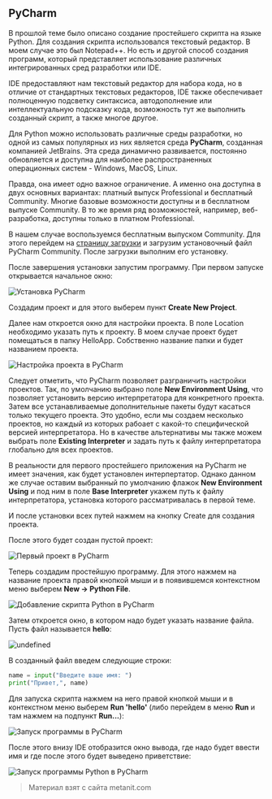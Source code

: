 ## PyCharm

В прошлой теме было описано создание простейшего скрипта на языке Python. Для создания скрипта использовался текстовый редактор. В моем случае это был Notepad++. Но есть и другой способ создания программ, который представляет использование различных интегрированных сред разработки или IDE.

IDE предоставляют нам текстовый редактор для набора кода, но в отличие от стандартных текстовых редакторов, IDE также обеспечивает полноценную подсветку синтаксиса, автодополнение или интеллектуальную подсказку кода, возможность тут же выполнить созданный скрипт, а также многое другое.

Для Python можно использовать различные среды разработки, но одной из самых популярных из них является среда **PyCharm**, созданная компанией JetBrains. Эта среда динамично развивается, постоянно обновляется и доступна для наиболее распространенных операционных систем - Windows, MacOS, Linux.

Правда, она имеет одно важное ограничение. А именно она доступна в двух основных вариантах: платный выпуск Professional и бесплатный Community. Многие базовые возможности доступны и в бесплатном выпуске Community. В то же время ряд возможностей, например, веб-разработка, доступны только в платном Professional.

В нашем случае воспользуемся бесплатным выпуском Community. Для этого перейдем на [страницу загрузки](https://www.jetbrains.com/pycharm/download/#section=windows) и загрузим установочный файл PyCharm Community. После загрузки выполним его установку.

После завершения установки запустим программу. При первом запуске открывается начальное окно:

![Установка PyCharm](https://metanit.com/python/tutorial/pics/pycharm1.png)

Создадим проект и для этого выберем пункт **Create New Project**.

Далее нам откроется окно для настройки проекта. В поле Location необходимо указать путь к проекту. В моем случае проект будет помещаться в папку HelloApp. Собственно название папки и будет названием проекта.

![Настройка проекта в PyCharm](https://metanit.com/python/tutorial/pics/pycharm2.png)

Следует отметить, что PyCharm позволяет разграничить настройки проектов. Так, по умолчанию выбрано поле **New Environment Using**, что позволяет установить версию интерпретатора для конкретного проекта. Затем все устанавливаемые дополнительные пакеты будут касаться только текущего проекта. Это удобно, если мы создаем несколько проектов, но каждый из которых рабоает с какой-то специфической версией интерпретатора. Но в качестве альтернативы мы также можем выбрать поле **Existing Interpreter** и задать путь к файлу интерпретатора глобально для всех проектов.

В реальности для первого простейшего приложения на PyCharm не имеет значения, как будет установлен интерпертатор. Однако данном же случае оставим выбранный по умолчанию флажок **New Environment Using** и под ним в поле **Base Interpreter** укажем путь к файлу интерпретатора, установка которого рассматривалась в первой теме.

И после установки всех путей нажмем на кнопку Create для создания проекта.

После этого будет создан пустой проект:

![Первый проект в PyCharm](https://metanit.com/python/tutorial/pics/pycharm3.png)

Теперь создадим простейшую программу. Для этого нажмем на название проекта правой кнопкой мыши и в появившемся контекстном меню выберем **New -> Python File**.

![Добавление скрипта Python в PyCharm](https://metanit.com/python/tutorial/pics/pycharm4.png)

Затем откроется окно, в котором надо будет указать название файла. Пусть файл называется **hello**:

![undefined](https://metanit.com/python/tutorial/pics/pycharm5.png)

В созданный файл введем следующие строки:

```py
name = input("Введите ваше имя: ")
print("Привет,", name)
```

Для запуска скрипта нажмем на него правой кнопкой мыши и в контекстном меню выберем **Run 'hello'** (либо перейдем в меню **Run** и там нажмем на подпункт **Run...**):

![Запуск программы в PyCharm](https://metanit.com/python/tutorial/pics/pycharm6.png)

После этого внизу IDE отобразится окно вывода, где надо будет ввести имя и где после этого будет выведено приветствие:

![Запуск программы Python в PyCharm](https://metanit.com/python/tutorial/pics/pycharm7.png)


> Материал взят с сайта metanit.com
